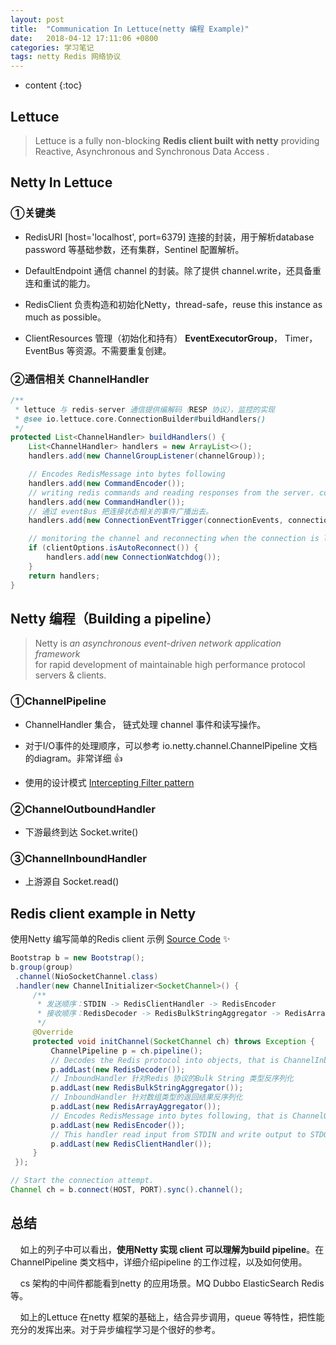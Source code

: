 ```yaml
---
layout: post
title:  "Communication In Lettuce(netty 编程 Example)"
date:   2018-04-12 17:11:06 +0800
categories: 学习笔记
tags: netty Redis 网络协议
---
```

* content
{:toc}


## Lettuce

> Lettuce is a fully non-blocking **Redis client built with netty** providing Reactive, Asynchronous and Synchronous Data Access .

## Netty In Lettuce

### ①关键类

- RedisURI [host='localhost', port=6379] 连接的封装，用于解析database password 等基础参数，还有集群，Sentinel 配置解析。

- DefaultEndpoint 通信 channel 的封装。除了提供 channel.write，还具备重连和重试的能力。

- RedisClient 负责构造和初始化Netty，thread-safe，reuse this instance as much as possible。

- ClientResources 管理（初始化和持有） **EventExecutorGroup**， Timer， EventBus 等资源。不需要重复创建。

### ②通信相关 ChannelHandler

```java
/**
 * lettuce 与 redis-server 通信提供编解码（RESP 协议），监控的实现
 * @see io.lettuce.core.ConnectionBuilder#buildHandlers()
 */
protected List<ChannelHandler> buildHandlers() {
	List<ChannelHandler> handlers = new ArrayList<>();
	handlers.add(new ChannelGroupListener(channelGroup));

	// Encodes RedisMessage into bytes following
	handlers.add(new CommandEncoder());
	// writing redis commands and reading responses from the server. core!!! 
	handlers.add(new CommandHandler());
	// 通过 eventBus 把连接状态相关的事件广播出去。
	handlers.add(new ConnectionEventTrigger(connectionEvents, connection, clientResources.eventBus()));

	// monitoring the channel and reconnecting when the connection is lost.
	if (clientOptions.isAutoReconnect()) {
		handlers.add(new ConnectionWatchdog());
	}
	return handlers;
}
```



## Netty 编程（Building a pipeline）

> Netty is *an asynchronous event-driven network application framework*  
> for rapid development of maintainable high performance protocol servers & clients.

### ①ChannelPipeline

- ChannelHandler 集合， 链式处理 channel 事件和读写操作。

- 对于I/O事件的处理顺序，可以参考 io.netty.channel.ChannelPipeline 文档的diagram。非常详细 👍

- 使用的设计模式 [Intercepting Filter pattern](http://www.oracle.com/technetwork/java/interceptingfilter-142169.html)

### ②ChannelOutboundHandler

- 下游最终到达 Socket.write()

### ③ChannelInboundHandler

- 上游源自 Socket.read()

## Redis client example in Netty

使用Netty 编写简单的Redis client 示例 [Source Code](https://github.com/netty/netty/tree/4.1/example/src/main/java/io/netty/example) ✨

```java
Bootstrap b = new Bootstrap();
b.group(group)
 .channel(NioSocketChannel.class)
 .handler(new ChannelInitializer<SocketChannel>() {
     /**
      * 发送顺序：STDIN -> RedisClientHandler -> RedisEncoder
      * 接收顺序：RedisDecoder -> RedisBulkStringAggregator -> RedisArrayAggregator -> RedisClientHandler -> STDOUT
      */
	 @Override
	 protected void initChannel(SocketChannel ch) throws Exception {
		 ChannelPipeline p = ch.pipeline();
		 // Decodes the Redis protocol into objects, that is ChannelInboundHandlerAdapter
		 p.addLast(new RedisDecoder());
		 // InboundHandler 针对Redis 协议的Bulk String 类型反序列化
		 p.addLast(new RedisBulkStringAggregator());
		 // InboundHandler 针对数组类型的返回结果反序列化
		 p.addLast(new RedisArrayAggregator());
		 // Encodes RedisMessage into bytes following, that is ChannelOutboundHandlerAdapter
		 p.addLast(new RedisEncoder());
		 // This handler read input from STDIN and write output to STDOUT, that is ChannelDuplexHandler
		 p.addLast(new RedisClientHandler());
	 }
 });

// Start the connection attempt.
Channel ch = b.connect(HOST, PORT).sync().channel();
```

## 总结

    如上的列子中可以看出，**使用Netty 实现 client 可以理解为build pipeline**。在ChannelPipeline 类文档中，详细介绍pipeline 的工作过程，以及如何使用。

    cs 架构的中间件都能看到netty 的应用场景。MQ Dubbo ElasticSearch Redis等。

    如上的Lettuce 在netty 框架的基础上，结合异步调用，queue 等特性，把性能充分的发挥出来。对于异步编程学习是个很好的参考。


